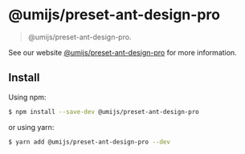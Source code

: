 # @umijs/preset-ant-design-pro

> @umijs/preset-ant-design-pro.

See our website [@umijs/preset-ant-design-pro](https://umijs.org/plugins/preset-ant-design-pro) for more information.

## Install

Using npm:

```bash
$ npm install --save-dev @umijs/preset-ant-design-pro
```

or using yarn:

```bash
$ yarn add @umijs/preset-ant-design-pro --dev
```
